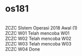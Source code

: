 # os181
<br />
ZCZC SIstem Operasi 2018 Awal (1) 
<br />
ZCZC W01 Telah mencoba W01
<br />
ZCZC W02 Telah mencoba W02
<br />
ZCZC W03 Telah mencoba W03
<br />
ZCZC W04 Done
